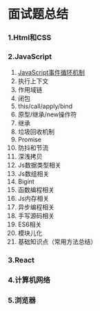 # 面试题总结

### 1.Html和CSS

### 2.JavaScript

1. [JavaScript事件循环机制](https://github.com/KeyNGAdnil/accumulate/blob/master/博文库/js%20EventLoop.md)
2. 执行上下文
3. 作用域链
4. 闭包
5. this/call/apply/bind
6. 原型/继承/new操作符
7. 继承
8. 垃圾回收机制
9. Promise
10. 防抖和节流
11. 深浅拷贝
12. Js数据类型相关
13. Js数组相关
14. Bigint
15. 函数编程相关
16. Js内存相关
17. 异步编程相关
18. 手写源码相关
19. ES6相关
20. 模块儿化
21. 基础知识点（常用方法总结）

### 3.React

### 4.计算机网络

### 5.浏览器